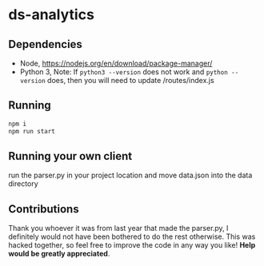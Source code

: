 # ds-analytics

## Dependencies
- Node, 
https://nodejs.org/en/download/package-manager/
- Python 3, 
Note: If ```python3 --version``` does not work and ```python --version``` does, then you will need to update /routes/index.js

## Running
```bash
npm i
npm run start
```

## Running your own client
run the parser.py in your project location and move data.json into the data directory

## Contributions
Thank you whoever it was from last year that made the parser.py, I definitely would not have been bothered to do the rest otherwise.
This was hacked together, so feel free to improve the code in any way you like!
**Help would be greatly appreciated**.
